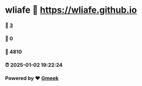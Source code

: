 # wliafe :link: https://wliafe.github.io 
### :page_facing_up: [3](https://wliafe.github.io/tag.html) 
### :speech_balloon: 0 
### :hibiscus: 4810 
### :alarm_clock: 2025-01-02 19:22:24 
### Powered by :heart: [Gmeek](https://github.com/Meekdai/Gmeek)

